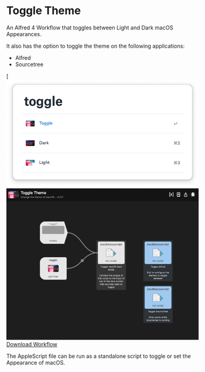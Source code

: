 # Toggle Theme

An Alfred 4 Workflow that toggles between Light and Dark macOS Appearances.

It also has the option to toggle the theme on the following applications:
 - Alfred
 - Sourcetree

[![Preview of the toggle workflow](assets/workflow.png)
[![Preview of the toggle workflow editor](assets/editor.png)
Download Workflow](https://github.com/mermaid/mojave-darkmode-toggle/raw/master/Toggle%20Theme.alfredworkflow)

The AppleScript file can be run as a standalone script to toggle or set the Appearance of macOS.
